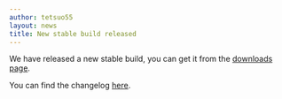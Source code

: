 ```yaml
---
author: tetsuo55
layout: news
title: New stable build released
---
```


We have released a new stable build, you can get it from the [downloads page](https://sourceforge.net/projects/mpc-hc/files/).

<!--more-->

You can find the changelog [here](https://sourceforge.net/projects/mpc-hc/files/MPC%20HomeCinema%20-%20Win32/MPC-HC%20v1.4.2499.0_32%20bits/Release%20Notes%20v1.4.2499.0.txt/view).
